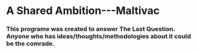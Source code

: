 # A Shared Ambition---Maltivac
### This programe was created to answer The Last Question. Anyone who has ideas/thoughts/methodologies about it could be the comrade.
